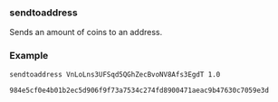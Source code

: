 ### sendtoaddress ###

Sends an amount of coins to an address.

### Example ###

```
sendtoaddress VnLoLns3UFSqd5QGhZecBvoNV8Afs3EgdT 1.0

984e5cf0e4b01b2ec5d906f9f73a7534c274fd8900471aeac9b47630c7059e3d

```
